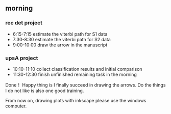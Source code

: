 ## morning 
### rec det project
- 6:15-7:15 estimate the viterbi path for S1 data
- 7:30-8:30 estimate the viterbi path for S2 data
- 9:00-10:00 draw the arrow in the manuscript
### upsA project
- 10:10-11:10 collect classification results and initial comparison
- 11:30-12:30 finish unfinished remaining task in the morning

Done！
Happy thing is I finally succeed in drawing the arrows. Do the things I do not like is also one good training.

From now on, drawing plots with inkscape please use the windows computer.



